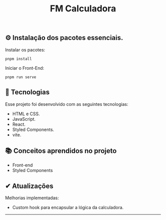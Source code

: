 <h1 align="center"> FM Calculadora </h1>

<br>

## ⚙️ Instalação dos pacotes essenciais.

Instalar os pacotes:

```
pnpm install
```

Iniciar o Front-End:

```
pnpm run serve
```

## 🚀 Tecnologias

Esse projeto foi desenvolvido com as seguintes tecnologias:

-   HTML e CSS.
-   JavaScript.
-   React.
-   Styled Components.
-   vite.

## 📚 Conceitos aprendidos no projeto

-   Front-end
-   Styled Components

## ✔ Atualizações

Melhorias implementadas:

-   Custom hook para encapsular a lógica da calculadora.

---
